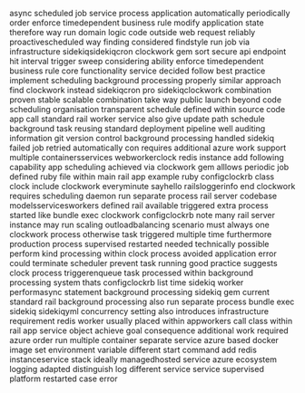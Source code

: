 async scheduled job service process application automatically periodically order enforce timedependent business rule modify application state therefore way run domain logic code outside web request reliably proactivescheduled way finding considered findstyle run job via infrastructure sidekiqsidekiqcron clockwork gem sort secure api endpoint hit interval trigger sweep considering ability enforce timedependent business rule core functionality service decided follow best practice implement scheduling background processing properly similar approach find clockwork instead sidekiqcron pro sidekiqclockwork combination proven stable scalable combination take way public launch beyond code scheduling organisation transparent schedule defined within source code app call standard rail worker service also give update path schedule background task reusing standard deployment pipeline well auditing information git version control background processing handled sidekiq failed job retried automatically con requires additional azure work support multiple containersservices webworkerclock redis instance add following capability app scheduling achieved via clockwork gem alllows periodic job defined ruby file within main rail app example ruby configclockrb class clock include clockwork everyminute sayhello railsloggerinfo end clockwork requires scheduling daemon run separate process rail server codebase modelsservicesworkers defined rail available triggered extra process started like bundle exec clockwork configclockrb note many rail server instance may run scaling outloadbalancing scenario must always one clockwork process otherwise task triggered multiple time furthermore production process supervised restarted needed technically possible perform kind processing within clock process avoided application error could terminate scheduler prevent task running good practice suggests clock process triggerenqueue task processed within background processing system thats configclockrb list time sidekiq worker performasync statement background processing sidekiq gem current standard rail background processing also run separate process bundle exec sidekiq sidekiqyml concurrency setting also introduces infrastructure requirement redis worker usually placed within appworkers call class within rail app service object achieve goal consequence additional work required azure order run multiple container separate service azure based docker image set environment variable different start command add redis instanceservice stack ideally managedhosted service azure ecosystem logging adapted distinguish log different service service supervised platform restarted case error